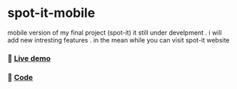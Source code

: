 # spot-it-mobile
mobile version of my final project (spot-it)
it still under develpment . i will add new intresting features .
in the mean while you can visit spot-it website 

 ### 🐗 [Live demo](https://spot-it-web-2022.netlify.app/)

### 🐗 [Code](https://github.com/tahrer007/spot-it-web-client)




